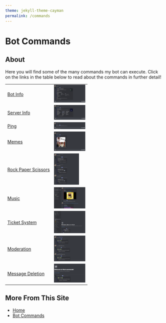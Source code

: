 ```yaml
---
theme: jekyll-theme-cayman
permalink: /commands
---
```

# Bot Commands

## About
Here you will find some of the many commands my bot can execute. Click on the links in the table below to read about the commands in further detail!

<style>
img {
    width:auto;
    height:auto;
    max-width:100px;
    max-height:100px; 
}
</style>    
<table>
    <tbody>
        <tr>
            <td><a href="https://rafi-99.github.io/The-Monitor/botinfo">Bot Info</a></td>
            <td><img src="images/bot.png"></td>
        </tr>
        <tr>
            <td><a href="https://rafi-99.github.io/The-Monitor/serverinfo">Server Info</a></td>
            <td><img src="images/server.png"></td>
        </tr> 
        <tr>
            <td><a href="https://rafi-99.github.io/The-Monitor/ping">Ping</a></td>
            <td><img src="images/ping.png"></td>
        </tr>
        <tr>
            <td><a href="https://rafi-99.github.io/The-Monitor/meme">Memes</a></td>
            <td><img src="images/meme.png"></td>
        </tr> 
        <tr>
            <td><a href="https://rafi-99.github.io/The-Monitor/rps">Rock Paper Scissors</a></td>
            <td><img src="images/rps.png"></td>
        </tr>
        <tr>
            <td><a href="https://rafi-99.github.io/The-Monitor/music">Music</a></td>
            <td><img src="images/musicLinks.png"></td>
        </tr>
        <tr>
            <td><a href="https://rafi-99.github.io/The-Monitor/ticketsetup">Ticket System</a></td>
            <td><img src="images/ticketSetup.png"></td>
        </tr>
        <tr>
            <td><a href="https://rafi-99.github.io/The-Monitor/moderation">Moderation</a></td>
            <td><img src="images/moderation.png"></td>
        </tr>
        <tr>
            <td><a href="https://rafi-99.github.io/The-Monitor/purge">Message Deletion</a></td>
            <td><img src="images/purge.png"></td>
        </tr>
    </tbody>
</table>

## More From This Site
* [Home](https://rafi-99.github.io/The-Monitor/)
* [Bot Commands](https://rafi-99.github.io/The-Monitor/commands)
